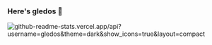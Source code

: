 ### Here's gledos 👋

![github-readme-stats.vercel.app/api?username=gledos&theme=dark&show_icons=true&layout=compact](https://github-readme-stats.vercel.app/api?username=gledos&theme=dark&show_icons=true)

<!--
**gledos/gledos** is a ✨ _special_ ✨ repository because its `README.md` (this file) appears on your GitHub profile.

Here are some ideas to get you started:

- 🔭 I’m currently working on ...
- 🌱 I’m currently learning ...
- 👯 I’m looking to collaborate on ...
- 🤔 I’m looking for help with ...
- 💬 Ask me about ...
- 📫 How to reach me: ...
- 😄 Pronouns: ...
- ⚡ Fun fact: ...
-->
